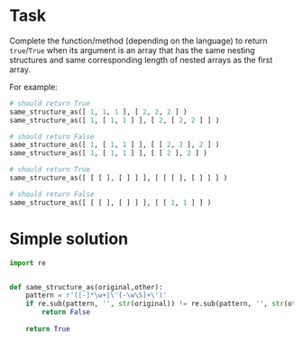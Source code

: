 # Task
Complete the function/method (depending on the language) to return `true`/`True` when its argument is an array that has the same nesting structures and same corresponding length of nested arrays as the first array.

For example:
```python
# should return True
same_structure_as([ 1, 1, 1 ], [ 2, 2, 2 ] )
same_structure_as([ 1, [ 1, 1 ] ], [ 2, [ 2, 2 ] ] )

# should return False 
same_structure_as([ 1, [ 1, 1 ] ], [ [ 2, 2 ], 2 ] )
same_structure_as([ 1, [ 1, 1 ] ], [ [ 2 ], 2 ] )

# should return True
same_structure_as([ [ [ ], [ ] ] ], [ [ [ ], [ ] ] ] )

# should return False
same_structure_as([ [ [ ], [ ] ] ], [ [ 1, 1 ] ] )
```

# Simple solution
```python
import re


def same_structure_as(original,other):
    pattern = r'([-]*\w+|\'[-\w\S]+\')'
    if re.sub(pattern, '', str(original)) != re.sub(pattern, '', str(other)):
        return False
    
    return True
```
